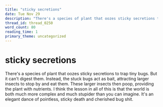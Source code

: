 ```yaml
---
title: "sticky secretions"
date: Tue Nov 29
description: "There's a species of plant that oozes sticky secretions to trap tiny bugs. But it can't digest them."
thread_id: thread_0250
word_count: 80
reading_time: 1
primary_theme: uncategorized
---
```


# sticky secretions

There's a species of plant that oozes sticky secretions to trap tiny bugs. But it can't digest them. Instead, the stuck bugs act as bait, attracting larger insects to stop by and eat them. These larger insects then poop, providing the plant with nutrients. I think the lesson in all of this is that the world is both much more complex and much stupider than you can imagine. It's an elegant dance of pointless, sticky death and cherished bug shit.
